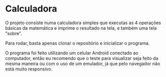 # Calculadora

O projeto consiste numa calculadora simples que executas as 4 operações básicas da matemática e imprime o resultado na tela, e também uma tela "sobre".

Para rodar, basta apenas clonar o repositório e inicializar o programa.

O programa foi feito utilizando um celular Android conectado ao computador, então eu recomendo que o teste para visualizar seja feito da mesma maneira ou com o uso de um emulador, já que pelo navegador não está muito responsivo.
